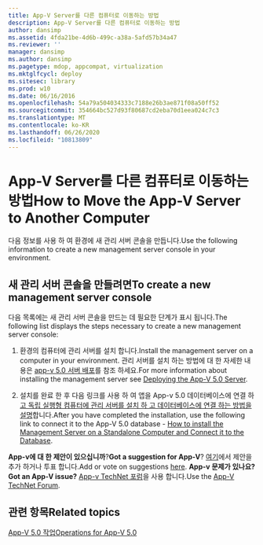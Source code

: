 ```yaml
---
title: App-V Server를 다른 컴퓨터로 이동하는 방법
description: App-V Server를 다른 컴퓨터로 이동하는 방법
author: dansimp
ms.assetid: 4fda21be-4d6b-499c-a38a-5afd57b34a47
ms.reviewer: ''
manager: dansimp
ms.author: dansimp
ms.pagetype: mdop, appcompat, virtualization
ms.mktglfcycl: deploy
ms.sitesec: library
ms.prod: w10
ms.date: 06/16/2016
ms.openlocfilehash: 54a79a504034333c7188e26b3ae871f08a50ff52
ms.sourcegitcommit: 354664bc527d93f80687cd2eba70d1eea024c7c3
ms.translationtype: MT
ms.contentlocale: ko-KR
ms.lasthandoff: 06/26/2020
ms.locfileid: "10813809"
---
```

# <span data-ttu-id="1344a-103">App-V Server를 다른 컴퓨터로 이동하는 방법</span><span class="sxs-lookup"><span data-stu-id="1344a-103">How to Move the App-V Server to Another Computer</span></span>


<span data-ttu-id="1344a-104">다음 정보를 사용 하 여 환경에 새 관리 서버 콘솔을 만듭니다.</span><span class="sxs-lookup"><span data-stu-id="1344a-104">Use the following information to create a new management server console in your environment.</span></span>

## <span data-ttu-id="1344a-105">새 관리 서버 콘솔을 만들려면</span><span class="sxs-lookup"><span data-stu-id="1344a-105">To create a new management server console</span></span>


<span data-ttu-id="1344a-106">다음 목록에는 새 관리 서버 콘솔을 만드는 데 필요한 단계가 표시 됩니다.</span><span class="sxs-lookup"><span data-stu-id="1344a-106">The following list displays the steps necessary to create a new management server console:</span></span>

1.  <span data-ttu-id="1344a-107">환경의 컴퓨터에 관리 서버를 설치 합니다.</span><span class="sxs-lookup"><span data-stu-id="1344a-107">Install the management server on a computer in your environment.</span></span> <span data-ttu-id="1344a-108">관리 서버를 설치 하는 방법에 대 한 자세한 내용은 [app-v 5.0 서버 배포](deploying-the-app-v-50-server.md)를 참조 하세요.</span><span class="sxs-lookup"><span data-stu-id="1344a-108">For more information about installing the management server see [Deploying the App-V 5.0 Server](deploying-the-app-v-50-server.md).</span></span>

2.  <span data-ttu-id="1344a-109">설치를 완료 한 후 다음 링크를 사용 하 여 앱을 App-v 5.0 데이터베이스에 연결 하 [고 독립 실행형 컴퓨터에 관리 서버를 설치 하 고 데이터베이스에 연결 하는 방법을 설명](how-to-install-the-management-server-on-a-standalone-computer-and-connect-it-to-the-database.md)합니다.</span><span class="sxs-lookup"><span data-stu-id="1344a-109">After you have completed the installation, use the following link to connect it to the App-V 5.0 database - [How to install the Management Server on a Standalone Computer and Connect it to the Database](how-to-install-the-management-server-on-a-standalone-computer-and-connect-it-to-the-database.md).</span></span>

<span data-ttu-id="1344a-110">**App-v에 대 한 제안이 있으십니까**?</span><span class="sxs-lookup"><span data-stu-id="1344a-110">**Got a suggestion for App-V**?</span></span> <span data-ttu-id="1344a-111">[여기](http://appv.uservoice.com/forums/280448-microsoft-application-virtualization)에서 제안을 추가 하거나 투표 합니다.</span><span class="sxs-lookup"><span data-stu-id="1344a-111">Add or vote on suggestions [here](http://appv.uservoice.com/forums/280448-microsoft-application-virtualization).</span></span> **<span data-ttu-id="1344a-112">App-v 문제가 있나요?</span><span class="sxs-lookup"><span data-stu-id="1344a-112">Got an App-V issue?</span></span>** <span data-ttu-id="1344a-113">[App-v TechNet 포럼](https://social.technet.microsoft.com/Forums/home?forum=mdopappv)을 사용 합니다.</span><span class="sxs-lookup"><span data-stu-id="1344a-113">Use the [App-V TechNet Forum](https://social.technet.microsoft.com/Forums/home?forum=mdopappv).</span></span>

## <span data-ttu-id="1344a-114">관련 항목</span><span class="sxs-lookup"><span data-stu-id="1344a-114">Related topics</span></span>


[<span data-ttu-id="1344a-115">App-V 5.0 작업</span><span class="sxs-lookup"><span data-stu-id="1344a-115">Operations for App-V 5.0</span></span>](operations-for-app-v-50.md)

 

 





